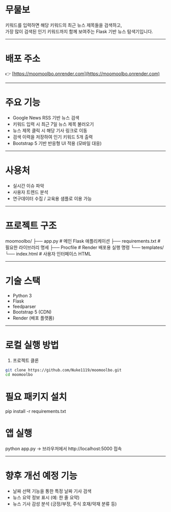 # 무물보

키워드를 입력하면 해당 키워드의 최근 뉴스 제목들을 검색하고,  
가장 많이 검색된 인기 키워드까지 함께 보여주는 Flask 기반 뉴스 탐색기입니다.

---

# 배포 주소
👉 [https://moomoolbo.onrender.com](https://moomoolbo.onrender.com)

---

# 주요 기능
- Google News RSS 기반 뉴스 검색
- 키워드 입력 시 최근 7일 뉴스 제목 불러오기
- 뉴스 제목 클릭 시 해당 기사 링크로 이동
- 검색 이력을 저장하여 인기 키워드 5개 출력
- Bootstrap 5 기반 반응형 UI 적용 (모바일 대응)

---

# 사용처
 - 실시간 이슈 파악
 - 사용자 트렌드 분석
 - 연구데이터 수집 / 교육용 샘플로 이용 가능

---
# 프로젝트 구조
moomoolbo/
├── app.py # 메인 Flask 애플리케이션
├── requirements.txt # 필요한 라이브러리 명세
├── Procfile # Render 배포용 실행 명령
└── templates/
└── index.html # 사용자 인터페이스 HTML

---

# 기술 스택

- Python 3
- Flask
- feedparser
- Bootstrap 5 (CDN)
- Render (배포 플랫폼)

---

# 로컬 실행 방법
1. 프로젝트 클론

```bash
git clone https://github.com/Nuke1119/moomoolbo.git
cd moomoolbo
```


# 필요 패키지 설치
pip install -r requirements.txt

# 앱 실행
python app.py
→ 브라우저에서 http://localhost:5000 접속

---

# 향후 개선 예정 기능
 - 날짜 선택 기능을 통한 특정 날짜 기사 검색
 - 뉴스 요약 정보 표시 (예: 한 줄 요약)
 - 뉴스 기사 감성 분석 (긍정/부정, 주식 호재/악재 분류 등)


